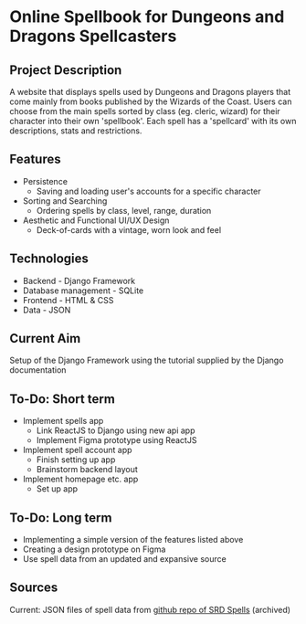 # Online Spellbook for Dungeons and Dragons Spellcasters

## Project Description
<p>
A website that displays spells used by Dungeons and Dragons players that come mainly from books published by the Wizards of the Coast. Users can choose from the main spells sorted by class (eg. cleric, wizard) for their character into their own 'spellbook'. Each spell has a 'spellcard' with its own descriptions, stats and restrictions.
</p>


## Features
- Persistence
    - Saving and loading user's accounts for a specific character
- Sorting and Searching
    - Ordering spells by class, level, range, duration
- Aesthetic and Functional UI/UX Design
    - Deck-of-cards with a vintage, worn look and feel

## Technologies
- Backend - Django Framework
- Database management - SQLite
- Frontend - HTML & CSS
- Data - JSON

## Current Aim
Setup of the Django Framework using the tutorial supplied by the Django documentation

## To-Do: Short term
- Implement spells app
    - Link ReactJS to Django using new api app
    - Implement Figma prototype using ReactJS
- Implement spell account app
    - Finish setting up app
    - Brainstorm backend layout
- Implement homepage etc. app
    - Set up app

## To-Do: Long term
- Implementing a simple version of the features listed above
- Creating a design prototype on Figma
- Use spell data from an updated and expansive source

## Sources
Current: JSON files of spell data from [github repo of SRD Spells](https://github.com/vorpalhex/srd_spells) (archived)
